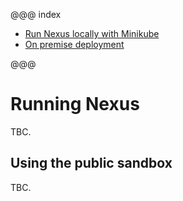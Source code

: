 @@@ index

* [Run Nexus locally with Minikube](minikube.md)
* [On premise deployment](on-premise.md)

@@@


# Running Nexus

TBC.

## Using the public sandbox

TBC.